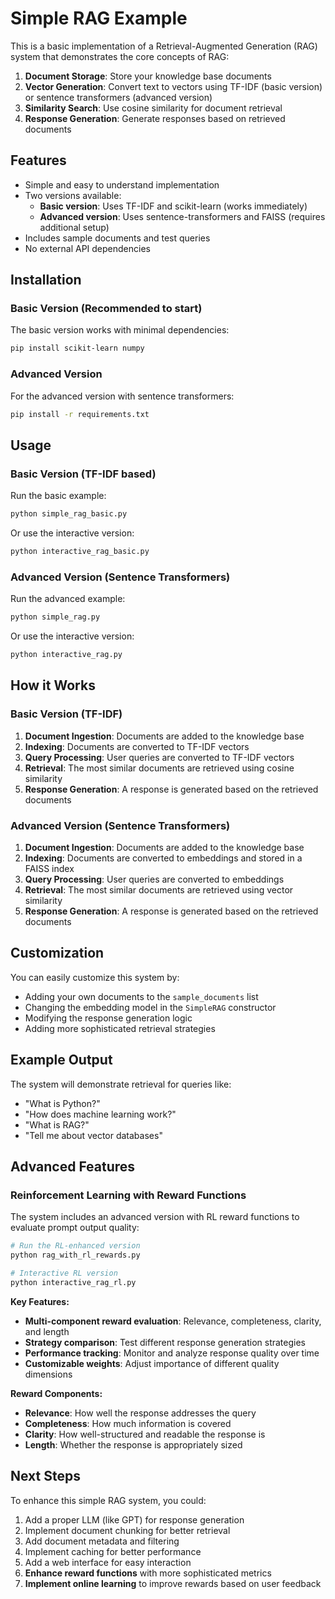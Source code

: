 # Simple RAG Example

This is a basic implementation of a Retrieval-Augmented Generation (RAG) system that demonstrates the core concepts of RAG:

1. **Document Storage**: Store your knowledge base documents
2. **Vector Generation**: Convert text to vectors using TF-IDF (basic version) or sentence transformers (advanced version)
3. **Similarity Search**: Use cosine similarity for document retrieval
4. **Response Generation**: Generate responses based on retrieved documents

## Features

- Simple and easy to understand implementation
- Two versions available:
  - **Basic version**: Uses TF-IDF and scikit-learn (works immediately)
  - **Advanced version**: Uses sentence-transformers and FAISS (requires additional setup)
- Includes sample documents and test queries
- No external API dependencies

## Installation

### Basic Version (Recommended to start)
The basic version works with minimal dependencies:

```bash
pip install scikit-learn numpy
```

### Advanced Version
For the advanced version with sentence transformers:

```bash
pip install -r requirements.txt
```

## Usage

### Basic Version (TF-IDF based)
Run the basic example:
```bash
python simple_rag_basic.py
```

Or use the interactive version:
```bash
python interactive_rag_basic.py
```

### Advanced Version (Sentence Transformers)
Run the advanced example:
```bash
python simple_rag.py
```

Or use the interactive version:
```bash
python interactive_rag.py
```

## How it Works

### Basic Version (TF-IDF)
1. **Document Ingestion**: Documents are added to the knowledge base
2. **Indexing**: Documents are converted to TF-IDF vectors
3. **Query Processing**: User queries are converted to TF-IDF vectors
4. **Retrieval**: The most similar documents are retrieved using cosine similarity
5. **Response Generation**: A response is generated based on the retrieved documents

### Advanced Version (Sentence Transformers)
1. **Document Ingestion**: Documents are added to the knowledge base
2. **Indexing**: Documents are converted to embeddings and stored in a FAISS index
3. **Query Processing**: User queries are converted to embeddings
4. **Retrieval**: The most similar documents are retrieved using vector similarity
5. **Response Generation**: A response is generated based on the retrieved documents

## Customization

You can easily customize this system by:

- Adding your own documents to the `sample_documents` list
- Changing the embedding model in the `SimpleRAG` constructor
- Modifying the response generation logic
- Adding more sophisticated retrieval strategies

## Example Output

The system will demonstrate retrieval for queries like:
- "What is Python?"
- "How does machine learning work?"
- "What is RAG?"
- "Tell me about vector databases"

## Advanced Features

### Reinforcement Learning with Reward Functions

The system includes an advanced version with RL reward functions to evaluate prompt output quality:

```bash
# Run the RL-enhanced version
python rag_with_rl_rewards.py

# Interactive RL version
python interactive_rag_rl.py
```

**Key Features:**
- **Multi-component reward evaluation**: Relevance, completeness, clarity, and length
- **Strategy comparison**: Test different response generation strategies
- **Performance tracking**: Monitor and analyze response quality over time
- **Customizable weights**: Adjust importance of different quality dimensions

**Reward Components:**
- **Relevance**: How well the response addresses the query
- **Completeness**: How much information is covered
- **Clarity**: How well-structured and readable the response is
- **Length**: Whether the response is appropriately sized

## Next Steps

To enhance this simple RAG system, you could:

1. Add a proper LLM (like GPT) for response generation
2. Implement document chunking for better retrieval
3. Add document metadata and filtering
4. Implement caching for better performance
5. Add a web interface for easy interaction
6. **Enhance reward functions** with more sophisticated metrics
7. **Implement online learning** to improve rewards based on user feedback
